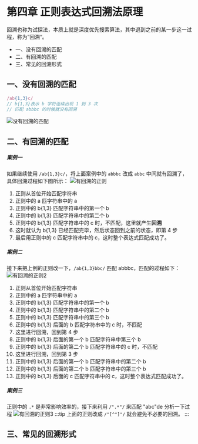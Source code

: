# 第四章 正则表达式回溯法原理
回溯也称为试探法，本质上就是深度优先搜索算法，其中退到之前的某一步这一过程，称为”回溯“。
- 一、没有回溯的匹配
- 二、有回溯的匹配
- 三、常见的回溯形式
  
## 一、没有回溯的匹配
```js
/ab{1,3}c/
// b{1,3}表示 b 字符连续出现 1 到 3 次
// 匹配 abbbc 的时候就没有回溯
```
![没有回溯的匹配](/images/regex-回溯1.png)
## 二、有回溯的匹配
##### 案例一
如果继续使用 `/ab{1,3}c/`，将上面案例中的 `abbbc` 改成 `abbc` 中间就有回溯了，具体回溯过程如下图所示：
![有回溯的正则](/images/regex-回溯2.png)
1. 正则从首位开始匹配字符串
2. 正则中的 a 匹字符串中的 a
3. 正则中的 b{1,3} 匹配字符串中的第一个 b
4. 正则中的 b{1,3} 匹配字符串中的第二个 b
5. 正则中的 b{1,3} 匹配字符串中的 c 时，不匹配，这里就产生**回溯**
6. 这时就认为 b{1,3} 已经匹配完毕，然后状态回到之前的状态，即第 4 步
7. 最后用正则中的 c 匹配字符串中的 c，这时整个表达式匹配成功了。

##### 案例二
接下来把上例的正则改一下，`/ab{1,3}bbc/` 匹配 abbbc，匹配的过程如下：
![有回溯的正则2](/images/regex-回溯3.png)
1. 正则从首位开始匹配字符串
2. 正则中的 a 匹字符串中的 a
3. 正则中的 b{1,3} 匹配字符串中的第一个 b
4. 正则中的 b{1,3} 匹配字符串中的第二个 b
5. 正则中的 b{1,3} 匹配字符串中的第三个 b
6. 正则中的 b{1,3} 后面的 b 匹配字符串中的 c 时，不匹配
7. 这里进行回溯，回到第 4 步
8. 正则中的 b{1,3} 后面的第一个 b 匹配字符串中第三个 b
9. 正则中的 b{1,3} 后面的第二个 b 匹配字符串中的 c 时，不匹配
10. 这里进行回溯，回到第 3 步
11. 正则中的 b{1,3} 后面的第一个 b 匹配字符串中的第二个 b
12. 正则中的 b{1,3} 后面的第二个 b 匹配字符串中的第三个 b
13. 正则中的 b{1,3} 后面的 c 匹配字符串中的 c，这时整个表达式匹配成功了。

##### 案例三
正则中的 `.*` 是非常影响效率的，接下来利用 `/".*"/` 来匹配 "abc"de 分析一下过程
![有回溯的正则3](/images/regex-回溯4.png) 
:::tip
上面的正则改成 `/"[^"]"/` 就会避免不必要的回溯。
:::

## 三、常见的回溯形式
